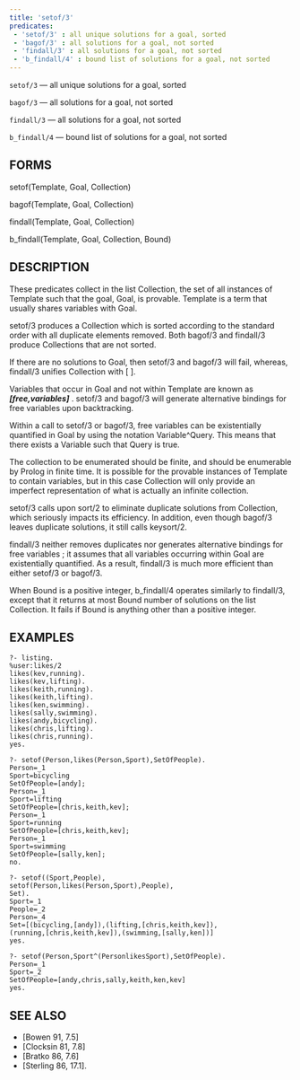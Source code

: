 ```yaml
---
title: 'setof/3'
predicates:
 - 'setof/3' : all unique solutions for a goal, sorted
 - 'bagof/3' : all solutions for a goal, not sorted
 - 'findall/3' : all solutions for a goal, not sorted
 - 'b_findall/4' : bound list of solutions for a goal, not sorted
---
```

`setof/3` — all unique solutions for a goal, sorted

`bagof/3` — all solutions for a goal, not sorted

`findall/3` — all solutions for a goal, not sorted

`b_findall/4` — bound list of solutions for a goal, not sorted


## FORMS

setof(Template, Goal, Collection)

bagof(Template, Goal, Collection)

findall(Template, Goal, Collection)

b_findall(Template, Goal, Collection, Bound)


## DESCRIPTION

These predicates collect in the list Collection, the set of all instances of Template such that the goal, Goal, is provable. Template is a term that usually shares variables with Goal.

setof/3 produces a Collection which is sorted according to the standard order with all duplicate elements removed. Both bagof/3 and findall/3 produce Collections that are not sorted.

If there are no solutions to Goal, then setof/3 and bagof/3 will fail, whereas, findall/3 unifies Collection with [ ].

Variables that occur in Goal and not within Template are known as
**_[free,variables]_**
. setof/3 and bagof/3 will generate alternative bindings for free variables upon backtracking.

Within a call to setof/3 or bagof/3, free variables can be existentially quantified in Goal by using the notation Variable^Query. This means that there exists a Variable such that Query is true.

The collection to be enumerated should be finite, and should be enumerable by Prolog in finite time. It is possible for the provable instances of Template to contain variables, but in this case Collection will only provide an imperfect representation of what is actually an infinite collection.

setof/3 calls upon sort/2 to eliminate duplicate solutions from Collection, which seriously impacts its efficiency. In addition, even though bagof/3 leaves duplicate solutions, it still calls keysort/2.

findall/3 neither removes duplicates nor generates alternative bindings for free variables ; it assumes that all variables occurring within Goal are existentially quantified. As a result, findall/3 is much more efficient than either setof/3 or bagof/3.

When Bound is a positive integer, b_findall/4 operates similarly to findall/3, except that it returns at most Bound number of solutions on the list Collection. It fails if Bound is anything other than a positive integer.


## EXAMPLES

```
?- listing.
%user:likes/2
likes(kev,running).
likes(kev,lifting).
likes(keith,running).
likes(keith,lifting).
likes(ken,swimming).
likes(sally,swimming).
likes(andy,bicycling).
likes(chris,lifting).
likes(chris,running).
yes.
```

```
?- setof(Person,likes(Person,Sport),SetOfPeople).
Person=_1
Sport=bicycling
SetOfPeople=[andy];
Person=_1
Sport=lifting
SetOfPeople=[chris,keith,kev];
Person=_1
Sport=running
SetOfPeople=[chris,keith,kev];
Person=_1
Sport=swimming
SetOfPeople=[sally,ken];
no.
```

```
?- setof((Sport,People),
setof(Person,likes(Person,Sport),People),
Set).
Sport=_1
People=_2
Person=_4
Set=[(bicycling,[andy]),(lifting,[chris,keith,kev]),
(running,[chris,keith,kev]),(swimming,[sally,ken])]
yes.
```

```
?- setof(Person,Sport^(PersonlikesSport),SetOfPeople).
Person=_1
Sport=_2
SetOfPeople=[andy,chris,sally,keith,ken,kev]
yes.
```


## SEE ALSO

- [Bowen 91, 7.5]
- [Clocksin 81, 7.8]
- [Bratko 86, 7.6]
- [Sterling 86, 17.1]. 
